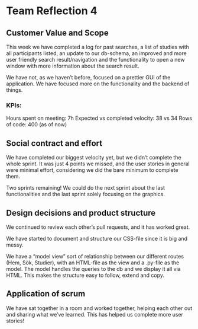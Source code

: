 # Team Reflection 4
## Customer Value and Scope
This week we have completed a log for past searches, a list of studies with all participants listed, an update to our db-schema, an improved and more user friendly search result/navigation and the functionality to open a new window with more information about the search result. 

We have not, as we haven’t before, focused on a prettier GUI of the application. We have focused more on the functionality and the backend of things.

### KPIs:
Hours spent on meeting: 7h
Expected vs completed velocity: 38 vs 34
Rows of code: 400 (as of now)

## Social contract and effort
We have completed our biggest velocity yet, but we didn’t complete the whole sprint. It was just 4 points we missed, and the user stories in general were minimal effort, considering we did the bare minimum to complete them.

Two sprints remaining! We could do the next sprint about the last functionalities and the last sprint solely focusing on the graphics.


## Design decisions and product structure
We continued to review each other’s pull requests, and it has worked great.

We have started to document and structure our CSS-file since it is big and messy.

We have a “model view” sort of relationship between our different routes (Hem, Sök, Studier), with an HTML-file as the view and a .py-file as the model. The model handles the queries to the db and we display it all via HTML. This makes the structure easy to follow, extend and copy.

## Application of scrum
We have sat together in a room and worked together, helping each other out and sharing what we’ve learned. This has helped us complete more user stories!
